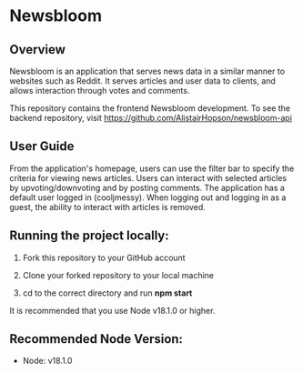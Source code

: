 # Newsbloom

## Overview

Newsbloom is an application that serves news data in a similar manner to websites such as Reddit. It serves articles and user data to clients, and allows interaction through votes and comments.

This repository contains the frontend Newsbloom development. To see the backend repository, visit https://github.com/AlistairHopson/newsbloom-api

## User Guide

From the application's homepage, users can use the filter bar to specify the criteria for viewing news articles. Users can interact with selected articles by upvoting/downvoting and by posting comments. The application has a default user logged in (cooljmessy). When logging out and logging in as a guest, the ability to interact with articles is removed.

## Running the project locally:

1. Fork this repository to your GitHub account

2. Clone your forked repository to your local machine

3. cd to the correct directory and run **npm start**

It is recommended that you use Node v18.1.0 or higher.

## Recommended Node Version:

- Node: v18.1.0

